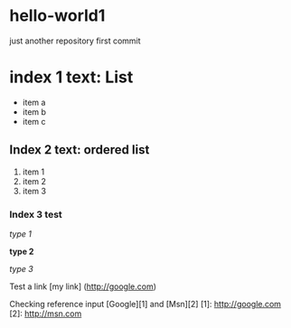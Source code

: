 # hello-world1
just another repository
first commit
# index 1 text: List
* item a
* item b
* item c

## Index 2 text: ordered list
1.  item 1
2.  item 2
3.  item 3

### Index 3 test

*type 1*

**type 2**

_type 3_

Test a link [my link] (http://google.com)

Checking reference input [Google][1] and [Msn][2]
[1]: http://google.com
[2]: http://msn.com
